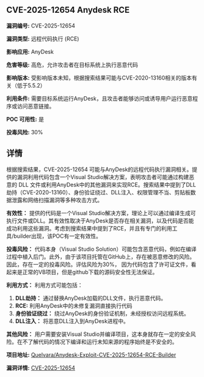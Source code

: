 ## CVE-2025-12654 Anydesk RCE

**漏洞编号:** CVE-2025-12654

**漏洞类型:** 远程代码执行 (RCE)

**影响应用:** AnyDesk

**危害等级:** 高危，允许攻击者在目标系统上执行恶意代码

**影响版本:** 受影响版本未知，根据搜索结果可能与CVE-2020-13160相关的版本有关（低于5.5.2）

**利用条件:** 需要目标系统运行AnyDesk，且攻击者能够访问或诱导用户运行恶意程序或访问恶意链接。

**POC 可用性:** 是

**投毒风险:** 30%

## 详情

根据搜索结果，CVE-2025-12654 可能与AnyDesk的远程代码执行漏洞相关。提供的漏洞利用代码包含一个Visual Studio解决方案，表明攻击者可能通过构建恶意的 DLL 文件或利用AnyDesk中的其他漏洞来实现RCE。搜索结果中提到了DLL劫持（CVE-2020-13160）、身份验证绕过、DLL注入、权限管理不当、剪贴板数据泄露和网络扫描漏洞等多种攻击方式。

**有效性：**
提供的代码是一个Visual Studio解决方案，理论上可以通过编译生成可执行文件或DLL。其有效性取决于AnyDesk是否存在相关漏洞，以及代码是否能成功利用这些漏洞。考虑到搜索结果中提到了RCE，并且有专门的利用工具/builder出现，该POC有一定有效性。

**投毒风险：**
代码本身（Visual Studio Solution）可能包含恶意代码，例如在编译过程中植入后门。此外，由于该项目托管在GitHub上，存在被恶意修改的风险。因此，存在一定的投毒风险。评估风险为30%， 因为代码包含了许可证文件，看起来是正常的VB项目，但是github下载的源码安全性无法保证。

**利用方式：**
利用方式可能包括：
1.  **DLL劫持：** 通过替换AnyDesk加载的DLL文件，执行恶意代码。
2.  **RCE:** 利用AnyDesk中的未修复漏洞直接执行代码
3.  **身份验证绕过：** 绕过AnyDesk的身份验证机制，未经授权访问远程系统。
4.  **DLL注入：** 将恶意DLL注入到AnyDesk进程中。

**其他风险：**
用户需要安装Visual Studio并编译项目，这本身就存在一定的安全风险。在不了解代码的情况下编译和运行未知来源的程序始终是不安全的。

**项目地址:** [Quelvara/Anydesk-Exploit-CVE-2025-12654-RCE-Builder](https://github.com/Quelvara/Anydesk-Exploit-CVE-2025-12654-RCE-Builder)

**漏洞详情:** [CVE-2025-12654](https://nvd.nist.gov/vuln/detail/CVE-2025-12654)